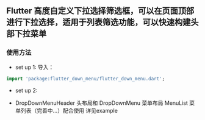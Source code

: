 ## Flutter 高度自定义下拉选择筛选框，可以在页面顶部进行下拉选择，适用于列表筛选功能，可以快速构建头部下拉菜单

  ### 使用方法  
- set up 1:
    导入：
```dart
import 'package:flutter_down_menu/flutter_down_menu.dart';
```  
- set up 2:

- DropDownMenuHeader 头布局和 DropDownMenu 菜单布局 MenuList 菜单列表（完善中...）配合使用 详见example


  


